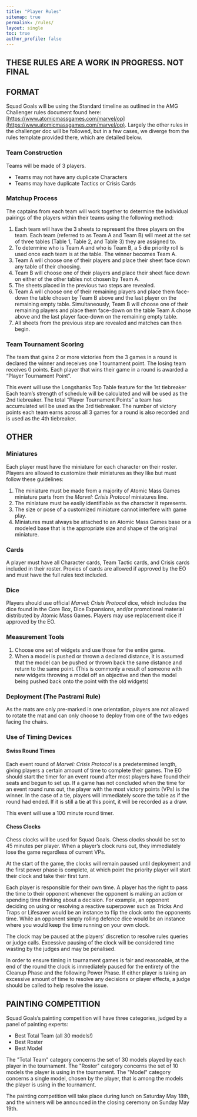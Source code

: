 ```yaml
---
title: "Player Rules"
sitemap: true
permalink: /rules/
layout: single
toc: true
author_profile: false
---
```




## **THESE RULES ARE A WORK IN PROGRESS. NOT FINAL**

## **FORMAT**
Squad Goals will be using the Standard timeline as outlined in the AMG Challenger rules document found here: [https://www.atomicmassgames.com/marvel/op](https://www.atomicmassgames.com/marvel/op). Largely the other rules in the challenger doc will be followed, but in a few cases, we diverge from the rules template provided there, which are detailed below.

### **Team Construction**
Teams will be made of 3 players.

* Teams may not have any duplicate Characters
* Teams may have duplicate Tactics or Crisis Cards

[comment]: # (* Teams may have duplicate Unrestricted Tactics cards)

[comment]: # (* Teams may only have two copies of a Restricted Tactic card across the three rosters)

### **Matchup Process**
The captains from each team will work together to determine the individual pairings of the players within their teams using the following method:
1. Each team will have the 3 sheets to represent the three players on the team. Each team (referred to as Team A and Team B) will meet at the set of three tables (Table 1, Table 2, and Table 3) they are assigned to.
1. To determine who is Team A and who is Team B, a 5 die priority roll is used once each team is at the table.  The winner becomes Team A.
1. Team A will choose one of their players and place their sheet face down any table of their choosing. 
1. Team B will choose one of their players and place their sheet face down on either of the other tables not chosen by Team A.
1. The sheets placed in the previous two steps are revealed.
1. Team A will choose one of their remaining players and place them face-down the table chosen by Team B above and the last player on the remaining empty table. Simultaneously, Team B will choose one of their remaining players and place them face-down on the table Team A chose above and the last player face-down on the remaining empty table.
1. All sheets from the previous step are revealed and matches can then begin.

### **Team Tournament Scoring**
The team that gains 2 or more victories from the 3 games in a round is declared the winner and receives one 1 tournament point. The losing team receives 0 points.
Each player that wins their game in a round is awarded a “Player Tournament Point”.

This event will use the Longshanks Top Table feature for the 1st tiebreaker
Each team’s strength of schedule will be calculated and will be used as the 2nd tiebreaker.
The total “Player Tournament Points” a team has accumulated will be used as the 3rd tiebreaker.
The number of victory points each team earns across all 3 games for a round is also recorded and is used as the 4th tiebreaker.

## **OTHER**

### **Miniatures**
Each player must have the miniature for each character on their roster. Players are allowed to customize their miniatures as they like but must follow these guidelines:

1. The miniature must be made from a majority of Atomic Mass Games miniature parts from the *Marvel: Crisis Protocol* miniatures line.
1. The miniature must be easily identifiable as the character it represents.
1. The size or pose of a customized miniature cannot interfere with game play.
1. Miniatures must always be attached to an Atomic Mass Games base or a modeled base that is the appropriate size and shape of the original miniature.

### **Cards**
A player must have all Character cards, Team Tactic cards, and Crisis cards included in their roster. Proxies of cards are allowed if approved by the EO and must have the full rules text included.

### **Dice**
Players should use official *Marvel: Crisis Protocol* dice, which includes the dice found in the Core Box, Dice Expansions, and/or promotional material distributed by Atomic Mass Games. Players may use replacement dice if approved by the EO.

### **Measurement Tools**
1. Choose one set of widgets and use those for the entire game.
1. When a model is pushed or thrown a declared distance, it is assumed that the model can be pushed or thrown back the same distance and return to the same point. (This is commonly a result of someone with new widgets throwing a model off an objective and then the model being pushed back onto the point with the old widgets)

### **Deployment (The Pastrami Rule)**
As the mats are only pre-marked in one orientation, players are not allowed to rotate the mat and can only choose to deploy from one of the two edges facing the chairs.

### **Use of Timing Devices**
#### **Swiss Round Times**
Each event round of *Marvel: Crisis Protocol* is a predetermined length, giving players a certain amount of time to complete their games. The EO should start the timer for an event round after most players have found their seats and begun to set up. If a game has not concluded when the time for an event round runs out, the player with the most victory points (VPs) is the winner. In the case of a tie, players will immediately score the table as if the round had ended. If it is still a tie at this point, it will be recorded as a draw.

This event will use a 100 minute round timer.

#### **Chess Clocks**
Chess clocks will be used for Squad Goals. Chess clocks should be set to 45 minutes per player. When a player’s clock runs out, they immediately lose the game regardless of current VPs.

At the start of the game, the clocks will remain paused until deployment and the first power phase is complete, at which point the priority player will start their clock and take their first turn.

Each player is responsible for their own time. A player has the right to pass the time to their opponent whenever the opponent is making an action or spending time thinking about a decision. For example, an opponent deciding on using or resolving a reactive superpower such as Tricks And Traps or Lifesaver would be an instance to flip the clock onto the opponents time. While an opponent simply rolling defence dice would be an instance where you would keep the time running on your own clock.

The clock may be paused at the players’ discretion to resolve rules queries or judge calls. Excessive pausing of the clock will be considered time wasting by the judges and may be penalised.

In order to ensure timing in tournament games is fair and reasonable, at the end of the round the clock is immediately paused for the entirety of the Cleanup Phase and the following Power Phase. If either player is taking an excessive amount of time to resolve any decisions or player effects, a judge should be called to help resolve the issue.

## **PAINTING COMPETITION**
Squad Goals’s painting competition will have three categories, judged by a panel of painting experts:

* Best Total Team (all 30 models!)
* Best Roster
* Best Model

The "Total Team" category concerns the set of 30 models played by each player in the tournament. 
The "Roster" category concerns the set of 10 models the player is using in the tournament. 
The "Model" category concerns a single model, chosen by the player, that is among the models the player is using in the tournament. 

The painting competition will take place during lunch on Saturday May 18th, and the winners will be announced in the closing ceremony on Sunday May 19th. 